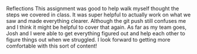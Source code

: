 Reflections
This assignment was good to help walk myself thought the steps we covered in class. 
It was super helpful to actually work on what we saw and made everything clearer. 
Although the git push still confuses me and I think it might be helpful to cover that again. 
As far as my team goes, Josh and I were able to get everything figured out and help each other to figure things out when we struggled. 
I look forward to getting more comfortable with this sort of content!